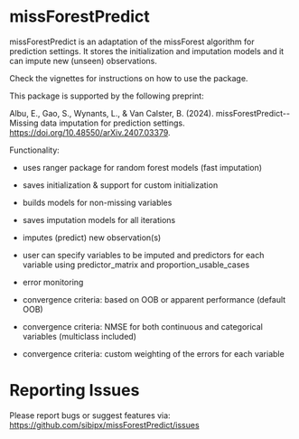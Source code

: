 # missForestPredict

missForestPredict is an adaptation of the missForest algorithm for prediction settings. It stores the initialization and imputation models and it can impute new (unseen) observations. 

Check the vignettes for instructions on how to use the package.

This package is supported by the following preprint:

Albu, E., Gao, S., Wynants, L., & Van Calster, B. (2024). missForestPredict--Missing data imputation for prediction settings. <https://doi.org/10.48550/arXiv.2407.03379>.

Functionality:

- uses ranger package for random forest models (fast imputation)

- saves initialization & support for custom initialization

- builds models for non-missing variables

- saves imputation models for all iterations

- imputes (predict) new observation(s)

- user can specify variables to be imputed and predictors for each variable using predictor_matrix and proportion_usable_cases

- error monitoring 

- convergence criteria: based on OOB or apparent performance (default OOB)

- convergence criteria: NMSE for both continuous and categorical variables (multiclass included)

- convergence criteria: custom weighting of the errors for each variable

# Reporting Issues

Please report bugs or suggest features via: https://github.com/sibipx/missForestPredict/issues

